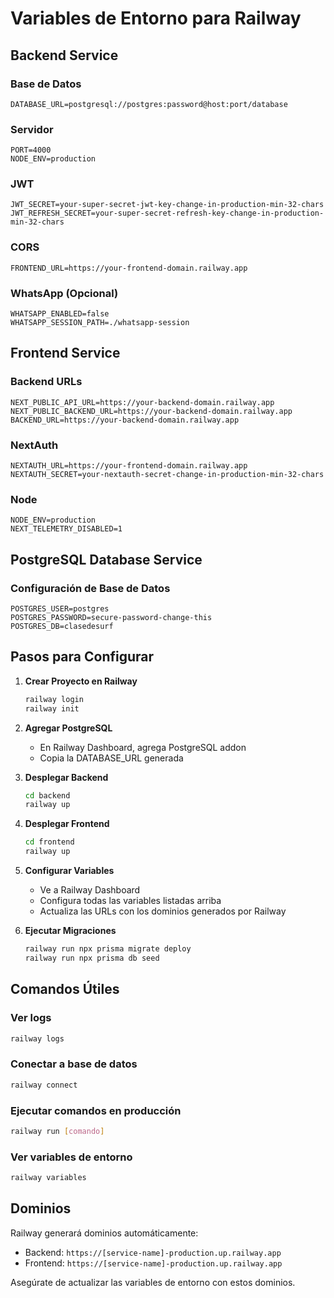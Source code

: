# Variables de Entorno para Railway

## Backend Service

### Base de Datos
```
DATABASE_URL=postgresql://postgres:password@host:port/database
```

### Servidor
```
PORT=4000
NODE_ENV=production
```

### JWT
```
JWT_SECRET=your-super-secret-jwt-key-change-in-production-min-32-chars
JWT_REFRESH_SECRET=your-super-secret-refresh-key-change-in-production-min-32-chars
```

### CORS
```
FRONTEND_URL=https://your-frontend-domain.railway.app
```

### WhatsApp (Opcional)
```
WHATSAPP_ENABLED=false
WHATSAPP_SESSION_PATH=./whatsapp-session
```

## Frontend Service

### Backend URLs
```
NEXT_PUBLIC_API_URL=https://your-backend-domain.railway.app
NEXT_PUBLIC_BACKEND_URL=https://your-backend-domain.railway.app
BACKEND_URL=https://your-backend-domain.railway.app
```

### NextAuth
```
NEXTAUTH_URL=https://your-frontend-domain.railway.app
NEXTAUTH_SECRET=your-nextauth-secret-change-in-production-min-32-chars
```

### Node
```
NODE_ENV=production
NEXT_TELEMETRY_DISABLED=1
```

## PostgreSQL Database Service

### Configuración de Base de Datos
```
POSTGRES_USER=postgres
POSTGRES_PASSWORD=secure-password-change-this
POSTGRES_DB=clasedesurf
```

## Pasos para Configurar

1. **Crear Proyecto en Railway**
   ```bash
   railway login
   railway init
   ```

2. **Agregar PostgreSQL**
   - En Railway Dashboard, agrega PostgreSQL addon
   - Copia la DATABASE_URL generada

3. **Desplegar Backend**
   ```bash
   cd backend
   railway up
   ```

4. **Desplegar Frontend**
   ```bash
   cd frontend
   railway up
   ```

5. **Configurar Variables**
   - Ve a Railway Dashboard
   - Configura todas las variables listadas arriba
   - Actualiza las URLs con los dominios generados por Railway

6. **Ejecutar Migraciones**
   ```bash
   railway run npx prisma migrate deploy
   railway run npx prisma db seed
   ```

## Comandos Útiles

### Ver logs
```bash
railway logs
```

### Conectar a base de datos
```bash
railway connect
```

### Ejecutar comandos en producción
```bash
railway run [comando]
```

### Ver variables de entorno
```bash
railway variables
```

## Dominios

Railway generará dominios automáticamente:
- Backend: `https://[service-name]-production.up.railway.app`
- Frontend: `https://[service-name]-production.up.railway.app`

Asegúrate de actualizar las variables de entorno con estos dominios.